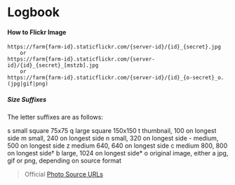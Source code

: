 # Logbook


#### How to Flickr Image
```
https://farm{farm-id}.staticflickr.com/{server-id}/{id}_{secret}.jpg
	or
https://farm{farm-id}.staticflickr.com/{server-id}/{id}_{secret}_[mstzb].jpg
	or
https://farm{farm-id}.staticflickr.com/{server-id}/{id}_{o-secret}_o.(jpg|gif|png)
```

##### Size Suffixes

The letter suffixes are as follows:

s	small square 75x75
q	large square 150x150
t	thumbnail, 100 on longest side
m	small, 240 on longest side
n	small, 320 on longest side
\-	medium, 500 on longest side
z	medium 640, 640 on longest side
c	medium 800, 800 on longest side†
b	large, 1024 on longest side*
o	original image, either a jpg, gif or png, depending on source format

> Official [Photo Source URLs](https://www.flickr.com/services/api/misc.urls.html)